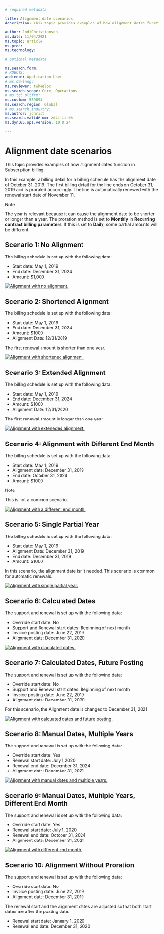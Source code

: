 ```yaml
---
# required metadata

title: Alignment date scenarios
description: This topic provides examples of how alignment dates function in Subscription billing.  
  
author: JodiChristiansen
ms.date: 11/04/2021
ms.topic: article
ms.prod: 
ms.technology: 

# optional metadata

ms.search.form:  
# ROBOTS: 
audience: Application User
# ms.devlang: 
ms.reviewer: twheeloc
ms.search.scope: Core, Operations
# ms.tgt_pltfrm: 
ms.custom: 539093
ms.search.region: Global
# ms.search.industry: 
ms.author: jchrist
ms.search.validFrom: 2021-11-05
ms.dyn365.ops.version: 10.0.24

---
```


# Alignment date scenarios

This topic provides examples of how alignment dates function in Subscription billing.  

In this example, a billing detail for a billing schedule has the alignment date of October 31, 2019. The first billing detail for the line ends on October 31, 2019 and is prorated accordingly. The line is automatically renewed with the renewal start date of November 11.

>[!Note]  
>The year is relevant because it can cause the alignment date to be shorter or longer than a year. The proration method is set to **Monthly** in **Recurring contract billing parameters**. If this is set to **Daily**, some partial amounts will be different. 

## Scenario 1: No Alignment

The billing schedule is set up with the following data: 
* Start date: May 1, 2019
* End date: December 31, 2024
* Amount: $1,000

[![Alignment with no alignment.](./media/Alignment1.png)](./media/Alignment1.png)

## Scenario 2: Shortened Alignment

The billing schedule is set up with the following data: 
* Start date: May 1, 2019
* End date: December 31, 2024
* Amount: $1000
* Alignment Date: 12/31/2019

The first renewal amount is shorter than one year. 

[![Alignment with shortened alignment.](./media/Alignment2.png)](./media/Alignment2.png)

## Scenario 3: Extended Alignment

The billing schedule is set up with the following data: 
* Start date: May 1, 2019
* End date: December 31, 2024
* Amount: $1000
* Alignment Date: 12/31/2020

The first renewal amount is longer than one year. 

[![Alignment with exteneded alignment.](./media/Alignment3.png)](./media/Alignment3.png)

## Scenario 4: Alignment with Different End Month

The billing schedule is set up with the following data: 
* Start date: May 1, 2019
* Alignment date: December 31, 2019
* End date: October 31, 2024
* Amount: $1000

>[!Note]  
>This is not a common scenario. 

[![Alignment with a different end month.](./media/Alignment4.png)](./media/Alignment4.png)

## Scenario 5: Single Partial Year

The billing schedule is set up with the following data: 
* Start date: May 1, 2019
* Alignment Date: December 31, 2019
* End date: December 31, 2019
* Amount: $1000

In this scenario, the alignment date isn't needed. This scenario is common for automatic renewals. 

[![Alignment with single partial year.](./media/Alignment5.png)](./media/Alignment5.png)

## Scenario 6: Calculated Dates

The support and renewal is set up with the following data: 
* Override start date: No
* Support and Renewal start dates: Beginning of next month
* Invoice posting date: June 22, 2019
* Alignment date: December 31, 2020

[![Alignment with claculated dates.](./media/Alignment6.png)](./media/Alignment6.png)

## Scenario 7: Calculated Dates, Future Posting

The support and renewal is set up with the following data: 
* Override start date: No
* Support and Renewal start dates: Beginning of next month
* Invoice posting date: June 22, 2019
* Alignment date: December 31, 2020

For this scenario, the Alignment date is changed to December 31, 2021

[![Alignment with calcuated dates and future posting.](./media/Alignment7.png)](./media/Alignment7.png)

## Scenario 8: Manual Dates, Multiple Years

The support and renewal is set up with the following data: 
* Override start date: Yes
* Renewal start date: July 1,2020
* Renewal end date: December 31, 2024
* Alignment date: December 31, 2021

[![Alignment with manual dates and multiple years.](./media/Alignment8.png)](./media/Alignment8.png)

## Scenario 9: Manual Dates, Multiple Years, Different End Month

The support and renewal is set up with the following data: 
* Override start date: Yes
* Renewal start date: July 1, 2020
* Renewal end date: October 31, 2024
* Alignment date: December 31, 2021

[![Alignment with different end month.](./media/Alignment9.png)](./media/Alignment9.png)

## Scenario 10: Alignment Without Proration 

The support and renewal is set up with the following data: 
* Override start date: No
* Invoice posting date: June 22, 2019 
* Alignment date: December 31, 2019

The renewal start and the alignment dates are adjusted so that both start dates are after the posting date. 
* Renewal start date: January 1, 2020
* Renewal end date: December 31, 2020



